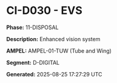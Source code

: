 # CI-D030 - EVS

**Phase:** 11-DISPOSAL

**Description:** Enhanced vision system

**AMPEL:** AMPEL-01-TUW (Tube and Wing)

**Segment:** D-DIGITAL

**Generated:** 2025-08-25 17:27:29 UTC
